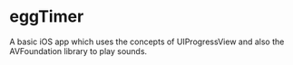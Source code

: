 # eggTimer
A basic iOS app which uses the concepts of UIProgressView and also the AVFoundation library to play sounds.
